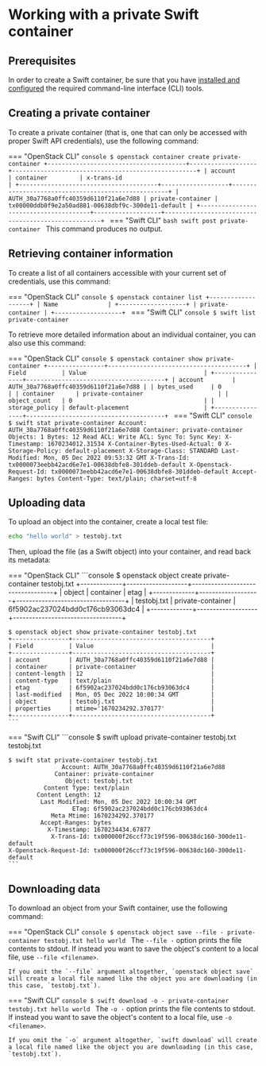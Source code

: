 # Working with a private Swift container

## Prerequisites

In order to create a Swift container, be sure that you have [installed and configured](index.md) the required command-line interface (CLI) tools.


## Creating a private container

To create a private container (that is, one that can only be accessed with proper Swift API credentials), use the following command:

=== "OpenStack CLI"
    ```console
    $ openstack container create private-container
    +---------------------------------------+-------------------+----------------------------------------------------+
    | account                               | container         | x-trans-id                                         |
    +---------------------------------------+-------------------+----------------------------------------------------+
    | AUTH_30a7768a0ffc40359d6110f21a6e7d88 | private-container | tx00000ddb0f9e2a50ad881-00638dbf9c-300de11-default |
    +---------------------------------------+-------------------+----------------------------------------------------+
    ```
=== "Swift CLI"
    ```bash
    swift post private-container
    ```
    This command produces no output.


## Retrieving container information

To create a list of all containers accessible with your current set of credentials, use this command:

=== "OpenStack CLI"
    ```console
    $ openstack container list
    +-------------------+
    | Name              |
    +-------------------+
    | private-container |
    +-------------------+
    ```
=== "Swift CLI"
    ```console
    $ swift list
    private-container
    ```

To retrieve more detailed information about an individual container, you can also use this command:

=== "OpenStack CLI"
    ```console
    $ openstack container show private-container
    +----------------+---------------------------------------+
    | Field          | Value                                 |
    +----------------+---------------------------------------+
    | account        | AUTH_30a7768a0ffc40359d6110f21a6e7d88 |
    | bytes_used     | 0                                     |
    | container      | private-container                     |
    | object_count   | 0                                     |
    | storage_policy | default-placement                     |
    +----------------+---------------------------------------+
    ```
=== "Swift CLI"
    ```console
    $ swift stat private-container
                          Account: AUTH_30a7768a0ffc40359d6110f21a6e7d88
                        Container: private-container
                          Objects: 1
                            Bytes: 12
                         Read ACL:
                        Write ACL:
                          Sync To:
                         Sync Key:
                      X-Timestamp: 1670234012.31534
    X-Container-Bytes-Used-Actual: 0
                 X-Storage-Policy: default-placement
                  X-Storage-Class: STANDARD
                    Last-Modified: Mon, 05 Dec 2022 09:53:32 GMT
                       X-Trans-Id: tx0000073eebb42acd6e7e1-00638dbfe8-301ddeb-default
           X-Openstack-Request-Id: tx0000073eebb42acd6e7e1-00638dbfe8-301ddeb-default
                    Accept-Ranges: bytes
                     Content-Type: text/plain; charset=utf-8
    ```

## Uploading data

To upload an object into the container, create a local test file:

```bash
echo "hello world" > testobj.txt
```

Then, upload the file (as a Swift object) into your container, and read back its metadata:

=== "OpenStack CLI"
    ```console
    $ openstack object create private-container testobj.txt
    +-------------+-------------------+----------------------------------+
    | object      | container         | etag                             |
    +-------------+-------------------+----------------------------------+
    | testobj.txt | private-container | 6f5902ac237024bdd0c176cb93063dc4 |
    +-------------+-------------------+----------------------------------+

    $ openstack object show private-container testobj.txt
    +----------------+---------------------------------------+
    | Field          | Value                                 |
    +----------------+---------------------------------------+
    | account        | AUTH_30a7768a0ffc40359d6110f21a6e7d88 |
    | container      | private-container                     |
    | content-length | 12                                    |
    | content-type   | text/plain                            |
    | etag           | 6f5902ac237024bdd0c176cb93063dc4      |
    | last-modified  | Mon, 05 Dec 2022 10:00:34 GMT         |
    | object         | testobj.txt                           |
    | properties     | mtime='1670234292.370177'             |
    +----------------+---------------------------------------+
    ```
=== "Swift CLI"
    ```console
    $ swift upload private-container testobj.txt
    testobj.txt

    $ swift stat private-container testobj.txt
                   Account: AUTH_30a7768a0ffc40359d6110f21a6e7d88
                 Container: private-container
                    Object: testobj.txt
              Content Type: text/plain
            Content Length: 12
             Last Modified: Mon, 05 Dec 2022 10:00:34 GMT
                      ETag: 6f5902ac237024bdd0c176cb93063dc4
                Meta Mtime: 1670234292.370177
             Accept-Ranges: bytes
               X-Timestamp: 1670234434.67877
                X-Trans-Id: tx000000f26ccf73c19f596-00638dc160-300de11-default
    X-Openstack-Request-Id: tx000000f26ccf73c19f596-00638dc160-300de11-default
    ```

## Downloading data

To download an object from your Swift container, use the following command:

=== "OpenStack CLI"
    ```console
    $ openstack object save --file - private-container testobj.txt
    hello world
    ```
    The `--file -` option prints the file contents to stdout.
    If instead you want to save the object's content to a local file, use `--file <filename>`.

    If you omit the `--file` argument altogether, `openstack object save` will create a local file named like the object you are downloading (in this case, `testobj.txt`).
=== "Swift CLI"
    ```console
    $ swift download -o - private-container testobj.txt
    hello world
    ```
    The `-o -` option prints the file contents to stdout.
    If instead you want to save the object's content to a local file, use `-o <filename>`.

    If you omit the `-o` argument altogether, `swift download` will create a local file named like the object you are downloading (in this case, `testobj.txt`).
